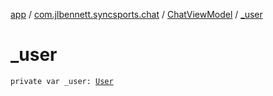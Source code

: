 [app](../../index.md) / [com.jlbennett.syncsports.chat](../index.md) / [ChatViewModel](index.md) / [_user](./_user.md)

# _user

`private var _user: `[`User`](../../com.jlbennett.syncsports.util/-user/index.md)